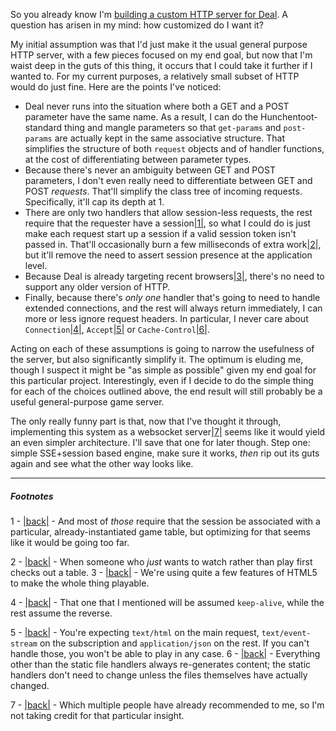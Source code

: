  So you already know I'm [building a custom HTTP server for Deal](http://langnostic.blogspot.ca/2013/10/deal-journal-interlude-two-being.html). A question has arisen in my mind: how customized do I want it?

My initial assumption was that I'd just make it the usual general purpose HTTP server, with a few pieces focused on my end goal, but now that I'm waist deep in the guts of this thing, it occurs that I could take it further if I wanted to. For my current purposes, a relatively small subset of HTTP would do just fine. Here are the points I've noticed:


- Deal never runs into the situation where both a GET and a POST parameter have the same name. As a result, I can do the Hunchentoot-standard thing and mangle parameters so that `get-params` and `post-params` are actually kept in the same associative structure. That simplifies the structure of both `request` objects and of handler functions, at the cost of differentiating between parameter types.
- Because there's never an ambiguity between GET and POST parameters, I don't even really need to differentiate between GET and POST *requests*. That'll simplify the class tree of incoming requests. Specifically, it'll cap its depth at 1.
- There are only two handlers that allow session-less requests, the rest require that the requester have a session<a name="note-Sat-Nov-09-184009EST-2013"></a>[|1|](#foot-Sat-Nov-09-184009EST-2013), so what I could do is just make each request start up a session if a valid session token isn't passed in. That'll occasionally burn a few milliseconds of extra work<a name="note-Sat-Nov-09-184013EST-2013"></a>[|2|](#foot-Sat-Nov-09-184013EST-2013), but it'll remove the need to assert session presence at the application level.
- Because Deal is already targeting recent browsers<a name="note-Sat-Nov-09-184016EST-2013"></a>[|3|](#foot-Sat-Nov-09-184016EST-2013), there's no need to support any older version of HTTP.
- Finally, because there's *only one* handler that's going to need to handle extended connections, and the rest will always return immediately, I can more or less ignore request headers. In particular, I never care about `Connection`<a name="note-Sat-Nov-09-184019EST-2013"></a>[|4|](#foot-Sat-Nov-09-184019EST-2013), `Accept`<a name="note-Sat-Nov-09-184022EST-2013"></a>[|5|](#foot-Sat-Nov-09-184022EST-2013) or `Cache-Control`<a name="note-Sat-Nov-09-184025EST-2013"></a>[|6|](#foot-Sat-Nov-09-184025EST-2013).


Acting on each of these assumptions is going to narrow the usefulness of the server, but also significantly simplify it. The optimum is eluding me, though I suspect it might be "as simple as possible" given my end goal for this particular project. Interestingly, even if I decide to do the simple thing for each of the choices outlined above, the end result will still probably be a useful general-purpose game server.

The only really funny part is that, now that I've thought it through, implementing this system as a websocket server<a name="note-Sun-Nov-10-113904EST-2013"></a>[|7|](#foot-Sun-Nov-10-113904EST-2013) seems like it would yield an even simpler architecture. I'll save that one for later though. Step one: simple SSE+session based engine, make sure it works, *then* rip out its guts again and see what the other way looks like.

* * *
##### Footnotes

1 - <a name="foot-Sat-Nov-09-184009EST-2013"></a>[|back|](#note-Sat-Nov-09-184009EST-2013) - And most of *those* require that the session be associated with a particular, already-instantiated game table, but optimizing for that seems like it would be going too far.

2 - <a name="foot-Sat-Nov-09-184013EST-2013"></a>[|back|](#note-Sat-Nov-09-184013EST-2013) - When someone who *just* wants to watch rather than play first checks out a table.
3 - <a name="foot-Sat-Nov-09-184016EST-2013"></a>[|back|](#note-Sat-Nov-09-184016EST-2013) - We're using quite a few features of HTML5 to make the whole thing playable.

4 - <a name="foot-Sat-Nov-09-184019EST-2013"></a>[|back|](#note-Sat-Nov-09-184019EST-2013) - That one that I mentioned will be assumed `keep-alive`, while the rest assume the reverse.

5 - <a name="foot-Sat-Nov-09-184022EST-2013"></a>[|back|](#note-Sat-Nov-09-184022EST-2013) - You're expecting `text/html` on the main request, `text/event-stream` on the subscription and `application/json` on the rest. If you can't handle those, you won't be able to play in any case.
6 - <a name="foot-Sat-Nov-09-184025EST-2013"></a>[|back|](#note-Sat-Nov-09-184025EST-2013) - Everything other than the static file handlers always re-generates content; the static handlers don't need to change unless the files themselves have actually changed.

7 - <a name="foot-Sun-Nov-10-113904EST-2013"></a>[|back|](#note-Sun-Nov-10-113904EST-2013) - Which multiple people have already recommended to me, so I'm not taking credit for that particular insight.
